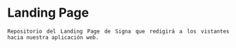 <div style="text-align: justify;">
    <h1><strong>Landing Page</strong></h1>

    Repositorio del Landing Page de Signa que redigirá a los vistantes hacia nuestra aplicación web.

</div>